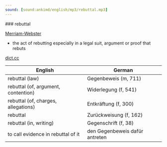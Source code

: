 ```yaml
---
sound: [sound:ankimd/english/mp3/rebuttal.mp3]
---
```


\### rebuttal

[Merriam-Webster](https://www.merriam-webster.com/dictionary/rebuttal)

- the act of rebutting especially in a legal suit, argument or proof that rebuts

[dict.cc](https://www.dict.cc/rebuttal)

| English        | German       |
| -------------- | ------------ |
| rebuttal (law) | Gegenbeweis (m, 711) |
| rebuttal (of, argument, contention) | Widerlegung (f, 541) |
| rebuttal (of, charges, allegations) | Entkräftung (f, 300) |
| rebuttal | Zurückweisung (f, 162) |
| rebuttal (in, writing) | Gegenschrift (f, 38) |
| to call evidence in rebuttal of it | den Gegenbeweis dafür antreten |
